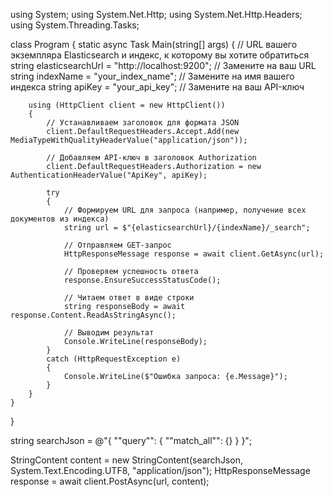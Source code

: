 using System;
using System.Net.Http;
using System.Net.Http.Headers;
using System.Threading.Tasks;

class Program
{
    static async Task Main(string[] args)
    {
        // URL вашего экземпляра Elasticsearch и индекс, к которому вы хотите обратиться
        string elasticsearchUrl = "http://localhost:9200"; // Замените на ваш URL
        string indexName = "your_index_name"; // Замените на имя вашего индекса
        string apiKey = "your_api_key"; // Замените на ваш API-ключ

        using (HttpClient client = new HttpClient())
        {
            // Устанавливаем заголовок для формата JSON
            client.DefaultRequestHeaders.Accept.Add(new MediaTypeWithQualityHeaderValue("application/json"));

            // Добавляем API-ключ в заголовок Authorization
            client.DefaultRequestHeaders.Authorization = new AuthenticationHeaderValue("ApiKey", apiKey);

            try
            {
                // Формируем URL для запроса (например, получение всех документов из индекса)
                string url = $"{elasticsearchUrl}/{indexName}/_search";

                // Отправляем GET-запрос
                HttpResponseMessage response = await client.GetAsync(url);

                // Проверяем успешность ответа
                response.EnsureSuccessStatusCode();

                // Читаем ответ в виде строки
                string responseBody = await response.Content.ReadAsStringAsync();

                // Выводим результат
                Console.WriteLine(responseBody);
            }
            catch (HttpRequestException e)
            {
                Console.WriteLine($"Ошибка запроса: {e.Message}");
            }
        }
    }
}




string searchJson = @"{
    ""query"": {
        ""match_all"": {}
    }
}";

StringContent content = new StringContent(searchJson, System.Text.Encoding.UTF8, "application/json");
HttpResponseMessage response = await client.PostAsync(url, content);
